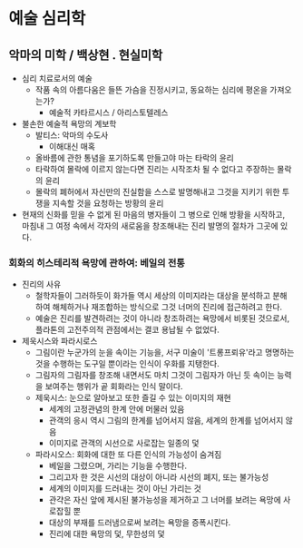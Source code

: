 # 예술 심리학

## 악마의 미학 / 백상현 . 현실미학
* 심리 치료로서의 예술
  - 작품 속의 아름다움은 들뜬 가슴을 진정시키고, 동요하는 심리에 평온을 가져오는가?
    - 예술적 카타르시스 / 아리스토텔레스
* 불손한 예술적 욕망의 계보학
  - 발티스: 악마의 수도사
    - 이해대신 매혹
  - 올바름에 관한 통념을 포기하도록 만들고야 마는 타락의 윤리
  - 타락하여 몰락에 이르지 않는다면 진리는 시작조차 될 수 없다고 주장하는 몰락의 윤리
  - 몰락의 폐허에서 자신만의 진실함을 스스로 발명해내고 그것을 지키기 위한 투쟁을 지속할 것을 요청하는 방황의 윤리
* 현재의 신화를 믿을 수 없게 된 마음의 병자들이 그 병으로 인해 방황을 시작하고, 마침내 그 여정 속에서 각자의 새로움을 창조해내는 진리 발명의 절차가 그곳에 있다.

### 회화의 히스테리적 욕망에 관하여: 베일의 전통
* 진리의 사유
  - 철학자들이 그러하듯이 화가들 역시 세상의 이미지라는 대상을 분석하고 분해하여 해체하거나 재조합하는 방식으로 그것 너머의 진리에 접근하려고 한다.
  - 예술은 진리를 발견하려는 것이 아니라 창조하려는 욕망에서 비롯된 것으로서, 플라톤의 고전주의적 관점에서는 결코 용납될 수 없었다.
* 제욱시스와 파라시로스
  - 그림이란 누군가의 눈을 속이는 기능을, 서구 미술이 '트롱프뢰유'라고 명명하는 것을 수행하는 도구일 뿐이라는 인식이 우화를 지탱한다.
  - 그림자의 그림자를 창조해 내면서도 마치 그것이 그림자가 아닌 듯 속이는 능력을 보여주는 행위가 곹 회화라는 인식 말이다.
  - 제욱시스: 눈으로 알아보고 또한 즐길 수 있는 이미지의 재현
    - 세계의 고정관념의 한계 안에 머물러 있음
    - 관객의 응시 역시 그림의 한계를 넘어서지 않음, 세계의 한계를 넘어서지 않음
    - 이미지로 관객의 시선으로 사로잡는 일종의 덫
  - 파라시오스: 회화에 대한 또 다른 인식의 가능성이 숨겨짐
    - 베일을 그렸으며, 가리는 기능을 수행한다.
    - 그리고자 한 것은 시선의 대상이 아니라 시선의 폐지, 또는 불가능성
    - 세계의 이미지를 드러내는 것이 아닌 가리는 것
    - 관갹은 자신 앞에 제시된 불가능성을 제거하고 그 너머를 보려는 욕망에 사로잡힐 뿐
    - 대상의 부재를 드러냄으로써 보려는 욕망을 증폭시킨다.
    - 진리에 대한 욕망의 덫, 무한성의 덫

